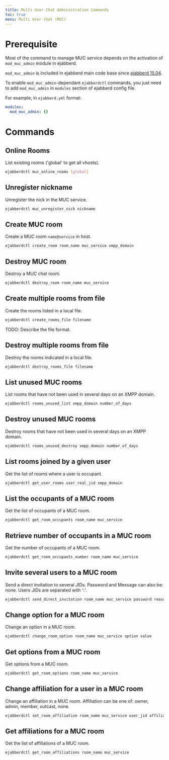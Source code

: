 ```yaml
---
title: Multi User Chat Administration Commands
toc: true
menu: Multi User Chat (MUC)
---
```


# Prerequisite

Most of the command to manage MUC service depends on the activation of
`mod_muc_admin` module in ejabberd.

`mod_muc_admin` is included in ejabberd main code base since
[ejabberd 15.04][1].

To enable `mod_muc_admin`-dependant `ejabberdctl` commands, you just
need to add `mod_muc_admin` in `modules` section of ejabberd config
file.

For example, in `ejabberd.yml` format: 

~~~ yaml
modules:
  mod_muc_admin: {}
~~~

# Commands

## Online Rooms

List existing rooms ('global' to get all vhosts).

~~~ bash
ejabberdctl muc_online_rooms [global]
~~~

## Unregister nickname

Unregister the nick in the MUC service.

~~~ bash
ejabberdctl muc_unregister_nick nickname
~~~

## Create MUC room

Create a MUC room `name@service` in host.

~~~ bash
ejabberdctl create_room room_name muc_service xmpp_domain
~~~

## Destroy MUC room

Destroy a MUC chat room.

~~~ bash
ejabberdctl destroy_room room_name muc_service
~~~

## Create multiple rooms from file

Create the rooms listed in a local file.

~~~ bash
ejabberdctl create_rooms_file filename
~~~

TODO: Describe the file format.

## Destroy multiple rooms from file

Destroy the rooms indicated in a local file.

~~~ bash
ejabberdctl destroy_rooms_file filename
~~~

## List unused MUC rooms

List rooms that have not been used in several days on an XMPP domain.

~~~ bash
ejabberdctl rooms_unused_list xmpp_domain number_of_days
~~~

## Destroy unused MUC rooms

Destroy rooms that have not been used in several days on an XMPP domain.

~~~ bash
ejabberdctl rooms_unused_destroy xmpp_domain number_of_days
~~~

## List rooms joined by a given user

Get the list of rooms where a user is occupant.

~~~ bash
ejabberdctl get_user_rooms user_real_jid xmpp_domain
~~~

## List the occupants of a MUC room

Get the list of occupants of a MUC room.

~~~ bash
ejabberdctl get_room_occupants room_name muc_service
~~~

## Retrieve number of occupants in a MUC room

Get the number of occupants of a MUC room.

~~~ bash
ejabberdctl get_room_occupants_number room_name muc_service
~~~

## Invite several users to a MUC room

Send a direct invitation to several JIDs. Password and Message can
also be: none. Users JIDs are separated with ':'.

~~~ bash
ejabberdctl send_direct_invitation room_name muc_service password reason jid1[:jid2]
~~~

## Change option for a MUC room

Change an option in a MUC room.

~~~ bash
ejabberdctl change_room_option room_name muc_service option value
~~~

<!--
TODO: add example to show how options list is represented.
-->

## Get options from a MUC room

Get options from a MUC room.

~~~ bash
ejabberdctl get_room_options room_name muc_service
~~~

## Change affiliation for a user in a MUC room

Change an affiliation in a MUC room. Affiliation can be one of: owner,
admin, member, outcast, none.

~~~ bash
ejabberdctl set_room_affiliation room_name muc_service user_jid affiliation
~~~

## Get affiliations for a MUC room

Get the list of affiliations of a MUC room.

~~~ bash
ejabberdctl get_room_affiliations room_name muc_service
~~~

[1]:	https://www.process-one.net/blog/ejabberd-15-04/
